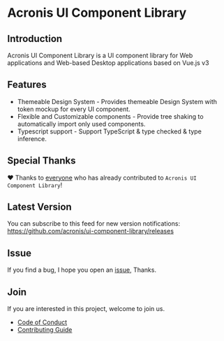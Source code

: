 # Acronis UI Component Library

## Introduction

Acronis UI Component Library is a UI component library for Web applications and Web-based Desktop applications based on Vue.js v3

## Features

- Themeable Design System - Provides themeable Design System with token mockup for every UI component.
- Flexible and Customizable components - Provide tree shaking to automatically import only used components.
- Typescript support - Support TypeScript & type checked & type inference.

## Special Thanks

❤️ Thanks to [everyone](https://github.com/acronis/ui-component-library/graphs/contributors)  who has already contributed to ```Acronis UI Component Library```!


## Latest Version

You can subscribe to this feed for new version notifications: https://github.com/acronis/ui-component-library/releases

## Issue

If you find a bug, I hope you open an [issue](https://github.com/acronis/ui-component-library/issues), Thanks.

## Join

If you are interested in this project, welcome to join us.

- [Code of Conduct](https://github.com/acronis/ui-component-library/blob/main/CODE_OF_CONDUCT.md)
- [Contributing Guide](https://github.com/acronis/ui-component-library/blob/main/CONTRIBUTION.md)
